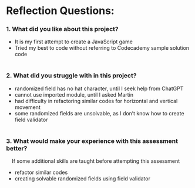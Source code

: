 # Reflection Questions:

### 1. What did you like about this project?
   - It is my first attempt to create a JavaScript game
   - Tried my best to code without referring to Codecademy sample solution code<br><br>

### 2. What did you struggle with in this project?
   - randomized field has no hat character, until I seek help from ChatGPT
   - cannot use imported module, until I asked Martin
   - had difficulty in refactoring similar codes for horizontal and vertical movement
   - some randomized fields are unsolvable, as I don’t know how to create field validator<br><br>

### 3. What would make your experience with this assessment better?
&nbsp;&nbsp;&nbsp;&nbsp;If some additional skills are taught before attempting this assessment
   - refactor similar codes
   - creating solvable randomized fields using field validator
